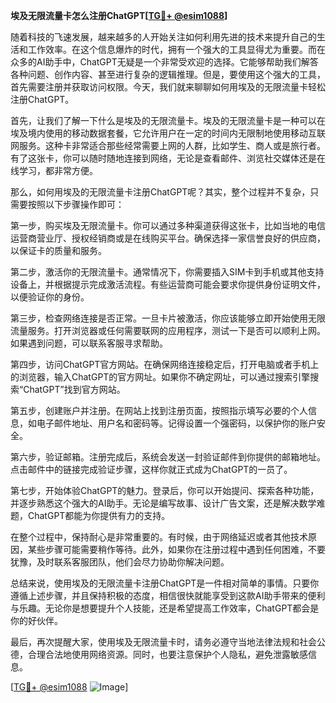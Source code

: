 **埃及无限流量卡怎么注册ChatGPT[[TG💪+ @esim1088](https://t.me/s/esim1088)]**

随着科技的飞速发展，越来越多的人开始关注如何利用先进的技术来提升自己的生活和工作效率。在这个信息爆炸的时代，拥有一个强大的工具显得尤为重要。而在众多的AI助手中，ChatGPT无疑是一个非常受欢迎的选择。它能够帮助我们解答各种问题、创作内容、甚至进行复杂的逻辑推理。但是，要使用这个强大的工具，首先需要注册并获取访问权限。今天，我们就来聊聊如何用埃及的无限流量卡轻松注册ChatGPT。

首先，让我们了解一下什么是埃及的无限流量卡。埃及的无限流量卡是一种可以在埃及境内使用的移动数据套餐，它允许用户在一定的时间内无限制地使用移动互联网服务。这种卡非常适合那些经常需要上网的人群，比如学生、商人或是旅行者。有了这张卡，你可以随时随地连接到网络，无论是查看邮件、浏览社交媒体还是在线学习，都非常方便。

那么，如何用埃及的无限流量卡注册ChatGPT呢？其实，整个过程并不复杂，只需要按照以下步骤操作即可：

第一步，购买埃及无限流量卡。你可以通过多种渠道获得这张卡，比如当地的电信运营商营业厅、授权经销商或是在线购买平台。确保选择一家信誉良好的供应商，以保证卡的质量和服务。

第二步，激活你的无限流量卡。通常情况下，你需要插入SIM卡到手机或其他支持设备上，并根据提示完成激活流程。有些运营商可能会要求你提供身份证明文件，以便验证你的身份。

第三步，检查网络连接是否正常。一旦卡片被激活，你应该能够立即开始使用无限流量服务。打开浏览器或任何需要联网的应用程序，测试一下是否可以顺利上网。如果遇到问题，可以联系客服寻求帮助。

第四步，访问ChatGPT官方网站。在确保网络连接稳定后，打开电脑或者手机上的浏览器，输入ChatGPT的官方网址。如果你不确定网址，可以通过搜索引擎搜索“ChatGPT”找到官方网站。

第五步，创建账户并注册。在网站上找到注册页面，按照指示填写必要的个人信息，如电子邮件地址、用户名和密码等。记得设置一个强密码，以保护你的账户安全。

第六步，验证邮箱。注册完成后，系统会发送一封验证邮件到你提供的邮箱地址。点击邮件中的链接完成验证步骤，这样你就正式成为ChatGPT的一员了。

第七步，开始体验ChatGPT的魅力。登录后，你可以开始提问、探索各种功能，并逐步熟悉这个强大的AI助手。无论是编写故事、设计广告文案，还是解决数学难题，ChatGPT都能为你提供有力的支持。

在整个过程中，保持耐心是非常重要的。有时候，由于网络延迟或者其他技术原因，某些步骤可能需要稍作等待。此外，如果你在注册过程中遇到任何困难，不要犹豫，及时联系客服团队，他们会尽力协助你解决问题。

总结来说，使用埃及的无限流量卡注册ChatGPT是一件相对简单的事情。只要你遵循上述步骤，并且保持积极的态度，相信很快就能享受到这款AI助手带来的便利与乐趣。无论你是想要提升个人技能，还是希望提高工作效率，ChatGPT都会是你的好伙伴。

最后，再次提醒大家，使用埃及无限流量卡时，请务必遵守当地法律法规和社会公德，合理合法地使用网络资源。同时，也要注意保护个人隐私，避免泄露敏感信息。

[[TG💪+ @esim1088](https://t.me/s/esim1088) ![Image](https://i.postimg.cc/4NQfJmqS/Snipaste-2025-05-13-00-14-12.png)]